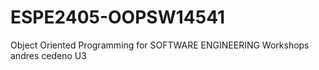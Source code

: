 # ESPE2405-OOPSW14541
Object Oriented Programming for SOFTWARE ENGINEERING Workshops andres cedeno U3
